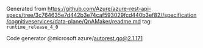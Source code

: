 Generated from https://github.com/Azure/azure-rest-api-specs/tree/3c764635e7d442b3e74caf593029fcd440b3ef82//specification/cognitiveservices/data-plane/QnAMaker/readme.md tag: `runtime_release_4_0`

Code generator @microsoft.azure/autorest.go@2.1.171


